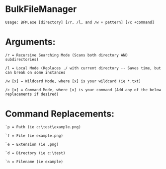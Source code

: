 # BulkFileManager
` Usage: BFM.exe [directory] [/r, /l, and /w + pattern] [/c +command] `
            
# Arguments:

	/r = Recursive Searching Mode (Scans both directory AND subdirectories)
	
	/l = Local Mode (Replaces ./ with current directory -- Saves time, but can break on some instances

	/w [x] = Wildcard Mode, where [x] is your wildcard (ie *.txt)

	/c [x] = Command Mode, where [x] is your command (Add any of the below replacements if desired)

            
# Command Replacements:

	`p = Path (ie c:\test\example.png)
	
	`f = File (ie example.png)
	
	`e = Extension (ie .png)
	
	`d = Directory (ie c:\test)
	
	`n = Filename (ie example)
